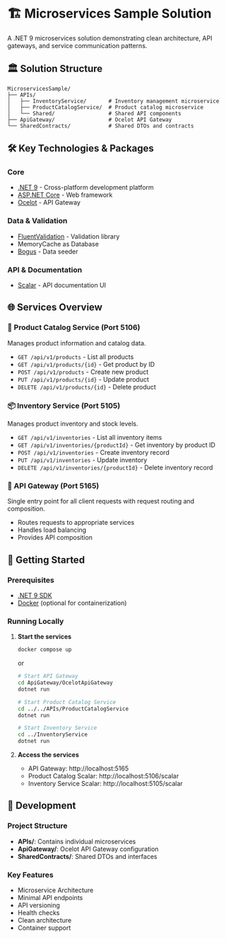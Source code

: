# 🏗️ Microservices Sample Solution

A .NET 9 microservices solution demonstrating clean architecture, API gateways, and service communication patterns.

## 🏛️ Solution Structure

```
MicroservicesSample/
├── APIs/
│   ├── InventoryService/       # Inventory management microservice
│   ├── ProductCatalogService/  # Product catalog microservice
│   └── Shared/                 # Shared API components
├── ApiGateway/                 # Ocelot API Gateway
└── SharedContracts/            # Shared DTOs and contracts
```

## 🛠️ Key Technologies & Packages

### Core

- [.NET 9](https://dotnet.microsoft.com/download/dotnet/9.0) - Cross-platform development platform
- [ASP.NET Core](https://docs.microsoft.com/aspnet/core) - Web framework
- [Ocelot](https://github.com/ThreeMammals/Ocelot) - API Gateway

### Data & Validation

- [FluentValidation](https://docs.fluentvalidation.net/) - Validation library
- MemoryCache as Database
- [Bogus](https://github.com/bchavez/Bogus) - Data seeder

### API & Documentation

- [Scalar](https://github.com/scalar/scalar) - API documentation UI

## 🌐 Services Overview

### 🏪 Product Catalog Service (Port 5106)

Manages product information and catalog data.

- `GET /api/v1/products` - List all products
- `GET /api/v1/products/{id}` - Get product by ID
- `POST /api/v1/products` - Create new product
- `PUT /api/v1/products/{id}` - Update product
- `DELETE /api/v1/products/{id}` - Delete product

### 📦 Inventory Service (Port 5105)

Manages product inventory and stock levels.

- `GET /api/v1/inventories` - List all inventory items
- `GET /api/v1/inventories/{productId}` - Get inventory by product ID
- `POST /api/v1/inventories` - Create inventory record
- `PUT /api/v1/inventories` - Update inventory
- `DELETE /api/v1/inventories/{productId}` - Delete inventory record

### 🌉 API Gateway (Port 5165)

Single entry point for all client requests with request routing and composition.

- Routes requests to appropriate services
- Handles load balancing
- Provides API composition

## 🚀 Getting Started

### Prerequisites

- [.NET 9 SDK](https://dotnet.microsoft.com/download/dotnet/9.0)
- [Docker](https://www.docker.com/) (optional for containerization)

### Running Locally

1. **Start the services**

   ```bash
   docker compose up
   ```

   or

   ```bash
   # Start API Gateway
   cd ApiGateway/OcelotApiGateway
   dotnet run

   # Start Product Catalog Service
   cd ../../APIs/ProductCatalogService
   dotnet run

   # Start Inventory Service
   cd ../InventoryService
   dotnet run
   ```

2. **Access the services**
   - API Gateway: http://localhost:5165
   - Product Catalog Scalar: http://localhost:5106/scalar
   - Inventory Service Scalar: http://localhost:5105/scalar

## 🔧 Development

### Project Structure

- **APIs/**: Contains individual microservices
- **ApiGateway/**: Ocelot API Gateway configuration
- **SharedContracts/**: Shared DTOs and interfaces

### Key Features

- Microservice Architecture
- Minimal API endpoints
- API versioning
- Health checks
- Clean architecture
- Container support
